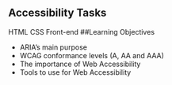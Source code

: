 ## Accessibility Tasks

HTML
CSS
Front-end
##Learning Objectives

- ARIA’s main purpose
- WCAG conformance levels (A, AA and AAA)
- The importance of Web Accessibility
- Tools to use for Web Accessibility

